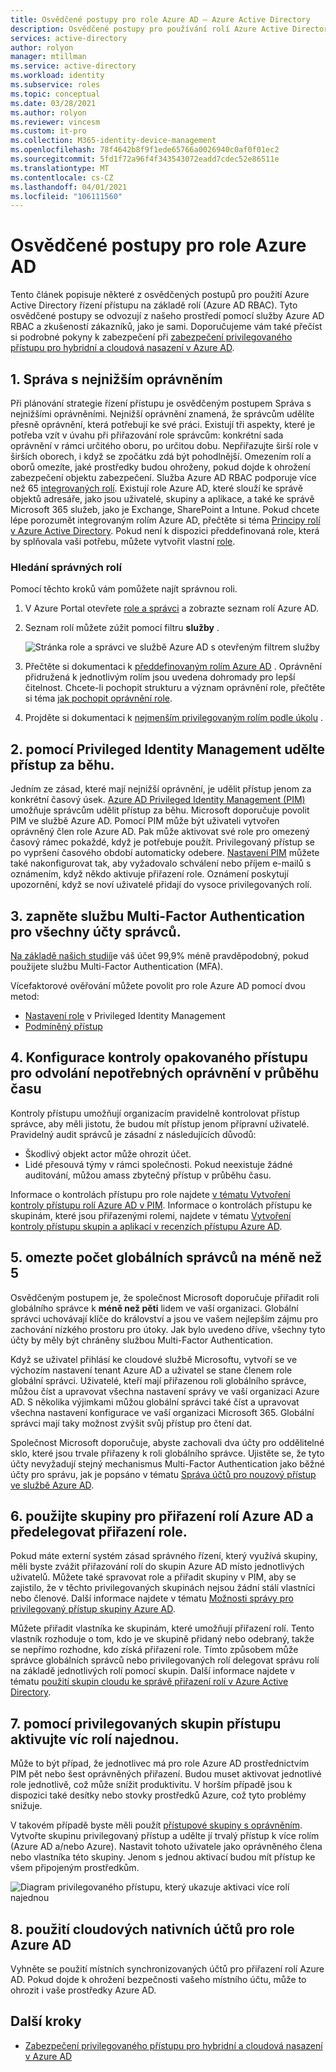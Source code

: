 ```yaml
---
title: Osvědčené postupy pro role Azure AD – Azure Active Directory
description: Osvědčené postupy pro používání rolí Azure Active Directory.
services: active-directory
author: rolyon
manager: mtillman
ms.service: active-directory
ms.workload: identity
ms.subservice: roles
ms.topic: conceptual
ms.date: 03/28/2021
ms.author: rolyon
ms.reviewer: vincesm
ms.custom: it-pro
ms.collection: M365-identity-device-management
ms.openlocfilehash: 78f4642b8f9f1ede65766a0026940c0af0f01ec2
ms.sourcegitcommit: 5fd1f72a96f4f343543072eadd7cdec52e86511e
ms.translationtype: MT
ms.contentlocale: cs-CZ
ms.lasthandoff: 04/01/2021
ms.locfileid: "106111560"
---
```

# <a name="best-practices-for-azure-ad-roles"></a>Osvědčené postupy pro role Azure AD

Tento článek popisuje některé z osvědčených postupů pro použití Azure Active Directory řízení přístupu na základě rolí (Azure AD RBAC). Tyto osvědčené postupy se odvozují z našeho prostředí pomocí služby Azure AD RBAC a zkušeností zákazníků, jako je sami. Doporučujeme vám také přečíst si podrobné pokyny k zabezpečení při [zabezpečení privilegovaného přístupu pro hybridní a cloudová nasazení v Azure AD](security-planning.md).

## <a name="1-manage-to-least-privilege"></a>1. Správa s nejnižším oprávněním

Při plánování strategie řízení přístupu je osvědčeným postupem Správa s nejnižšími oprávněními. Nejnižší oprávnění znamená, že správcům udělíte přesně oprávnění, která potřebují ke své práci. Existují tři aspekty, které je potřeba vzít v úvahu při přiřazování role správcům: konkrétní sada oprávnění v rámci určitého oboru, po určitou dobu. Nepřiřazujte širší role v širších oborech, i když se zpočátku zdá být pohodlnější. Omezením rolí a oborů omezíte, jaké prostředky budou ohroženy, pokud dojde k ohrožení zabezpečení objektu zabezpečení. Služba Azure AD RBAC podporuje více než 65 [integrovaných rolí](permissions-reference.md). Existují role Azure AD, které slouží ke správě objektů adresáře, jako jsou uživatelé, skupiny a aplikace, a také ke správě Microsoft 365 služeb, jako je Exchange, SharePoint a Intune. Pokud chcete lépe porozumět integrovaným rolím Azure AD, přečtěte si téma [Principy rolí v Azure Active Directory](concept-understand-roles.md). Pokud není k dispozici předdefinovaná role, která by splňovala vaši potřebu, můžete vytvořit vlastní [role](custom-create.md).  
 
### <a name="finding-the-right-roles"></a>Hledání správných rolí

Pomocí těchto kroků vám pomůžete najít správnou roli.

1. V Azure Portal otevřete [role a správci](https://portal.azure.com/#blade/Microsoft_AAD_IAM/ActiveDirectoryMenuBlade/RolesAndAdministrators) a zobrazte seznam rolí Azure AD.

1. Seznam rolí můžete zúžit pomocí filtru **služby** .

    ![Stránka role a správci ve službě Azure AD s otevřeným filtrem služby](./media/best-practices/roles-administrators.png)

1. Přečtěte si dokumentaci k [předdefinovaným rolím Azure AD](permissions-reference.md) . Oprávnění přidružená k jednotlivým rolím jsou uvedena dohromady pro lepší čitelnost. Chcete-li pochopit strukturu a význam oprávnění role, přečtěte si téma [jak pochopit oprávnění role](permissions-reference.md#how-to-understand-role-permissions).

1. Projděte si dokumentaci k [nejmenším privilegovaným rolím podle úkolu](delegate-by-task.md) .

## <a name="2-use-privileged-identity-management-to-grant-just-in-time-access"></a>2. pomocí Privileged Identity Management udělte přístup za běhu.

Jedním ze zásad, které mají nejnižší oprávnění, je udělit přístup jenom za konkrétní časový úsek. [Azure AD Privileged Identity Management (PIM)](../privileged-identity-management/pim-configure.md) umožňuje správcům udělit přístup za běhu. Microsoft doporučuje povolit PIM ve službě Azure AD. Pomocí PIM může být uživateli vytvořen oprávněný člen role Azure AD. Pak může aktivovat své role pro omezený časový rámec pokaždé, když je potřebuje použít. Privilegovaný přístup se po vypršení časového období automaticky odebere. [Nastavení PIM](../privileged-identity-management/pim-how-to-change-default-settings.md) můžete také nakonfigurovat tak, aby vyžadovalo schválení nebo příjem e-mailů s oznámením, když někdo aktivuje přiřazení role. Oznámení poskytují upozornění, když se noví uživatelé přidají do vysoce privilegovaných rolí. 

## <a name="3-turn-on-multi-factor-authentication-for-all-your-administrator-accounts"></a>3. zapněte službu Multi-Factor Authentication pro všechny účty správců.

[Na základě našich studií](https://techcommunity.microsoft.com/t5/azure-active-directory-identity/your-pa-word-doesn-t-matter/ba-p/731984)je váš účet 99,9% méně pravděpodobný, pokud použijete službu Multi-Factor Authentication (MFA). 
 
Vícefaktorové ověřování můžete povolit pro role Azure AD pomocí dvou metod:
- [Nastavení role](../privileged-identity-management/pim-how-to-change-default-settings.md) v Privileged Identity Management
- [Podmíněný přístup](../conditional-access/howto-conditional-access-policy-admin-mfa.md)

## <a name="4-configure-recurring-access-reviews-to-revoke-unneeded-permissions-over-time"></a>4. Konfigurace kontroly opakovaného přístupu pro odvolání nepotřebných oprávnění v průběhu času

Kontroly přístupu umožňují organizacím pravidelně kontrolovat přístup správce, aby měli jistotu, že budou mít přístup jenom přípravní uživatelé. Pravidelný audit správců je zásadní z následujících důvodů:
- Škodlivý objekt actor může ohrozit účet.
- Lidé přesouvá týmy v rámci společnosti. Pokud neexistuje žádné auditování, můžou amass zbytečný přístup v průběhu času.
 
Informace o kontrolách přístupu pro role najdete [v tématu Vytvoření kontroly přístupu rolí Azure AD v PIM](../privileged-identity-management/pim-how-to-start-security-review.md). Informace o kontrolách přístupu ke skupinám, které jsou přiřazenými rolemi, najdete v tématu [Vytvoření kontroly přístupu skupin a aplikací v recenzích přístupu Azure AD](../governance/create-access-review.md).

## <a name="5-limit-the-number-of-global-administrators-to-less-than-5"></a>5. omezte počet globálních správců na méně než 5

Osvědčeným postupem je, že společnost Microsoft doporučuje přiřadit roli globálního správce k **méně než pěti** lidem ve vaší organizaci. Globální správci uchovávají klíče do království a jsou ve vašem nejlepším zájmu pro zachování nízkého prostoru pro útoky. Jak bylo uvedeno dříve, všechny tyto účty by měly být chráněny službou Multi-Factor Authentication.

Když se uživatel přihlásí ke cloudové službě Microsoftu, vytvoří se ve výchozím nastavení tenant Azure AD a uživatel se stane členem role globální správci. Uživatelé, kteří mají přiřazenou roli globálního správce, můžou číst a upravovat všechna nastavení správy ve vaší organizaci Azure AD. S několika výjimkami můžou globální správci také číst a upravovat všechna nastavení konfigurace ve vaší organizaci Microsoft 365. Globální správci mají taky možnost zvýšit svůj přístup pro čtení dat.

Společnost Microsoft doporučuje, abyste zachovali dva účty pro oddělitelné sklo, které jsou trvale přiřazeny k roli globálního správce. Ujistěte se, že tyto účty nevyžadují stejný mechanismus Multi-Factor Authentication jako běžné účty pro správu, jak je popsáno v tématu [Správa účtů pro nouzový přístup ve službě Azure AD](../roles/security-emergency-access.md). 

## <a name="6-use-groups-for-azure-ad-role-assignments-and-delegate-the-role-assignment"></a>6. použijte skupiny pro přiřazení rolí Azure AD a předelegovat přiřazení role.

Pokud máte externí systém zásad správného řízení, který využívá skupiny, měli byste zvážit přiřazování rolí do skupin Azure AD místo jednotlivých uživatelů. Můžete také spravovat role a přiřadit skupiny v PIM, aby se zajistilo, že v těchto privilegovaných skupinách nejsou žádní stálí vlastníci nebo členové. Další informace najdete v tématu [Možnosti správy pro privilegovaný přístup skupiny Azure AD](../privileged-identity-management/groups-features.md).

Můžete přiřadit vlastníka ke skupinám, které umožňují přiřazení rolí. Tento vlastník rozhoduje o tom, kdo je ve skupině přidaný nebo odebraný, takže se nepřímo rozhodne, kdo získá přiřazení role. Tímto způsobem může správce globálních správců nebo privilegovaných rolí delegovat správu rolí na základě jednotlivých rolí pomocí skupin. Další informace najdete v tématu [použití skupin cloudu ke správě přiřazení rolí v Azure Active Directory](groups-concept.md).

## <a name="7-activate-multiple-roles-at-once-using-privileged-access-groups"></a>7. pomocí privilegovaných skupin přístupu aktivujte víc rolí najednou.

Může to být případ, že jednotlivec má pro role Azure AD prostřednictvím PIM pět nebo šest oprávněných přiřazení. Budou muset aktivovat jednotlivé role jednotlivě, což může snížit produktivitu. V horším případě jsou k dispozici také desítky nebo stovky prostředků Azure, což tyto problémy snižuje.
 
V takovém případě byste měli použít [přístupové skupiny s oprávněním](../privileged-identity-management/groups-features.md). Vytvořte skupinu privilegovaný přístup a udělte jí trvalý přístup k více rolím (Azure AD a/nebo Azure). Nastavit tohoto uživatele jako oprávněného člena nebo vlastníka této skupiny. Jenom s jednou aktivací budou mít přístup ke všem připojeným prostředkům.

![Diagram privilegovaného přístupu, který ukazuje aktivaci více rolí najednou](./media/best-practices/privileged-access-group.png)

## <a name="8-use-cloud-native-accounts-for-azure-ad-roles"></a>8. použití cloudových nativních účtů pro role Azure AD

Vyhněte se použití místních synchronizovaných účtů pro přiřazení rolí Azure AD. Pokud dojde k ohrožení bezpečnosti vašeho místního účtu, může to ohrozit i vaše prostředky Azure AD.

## <a name="next-steps"></a>Další kroky

- [Zabezpečení privilegovaného přístupu pro hybridní a cloudová nasazení v Azure AD](security-planning.md)